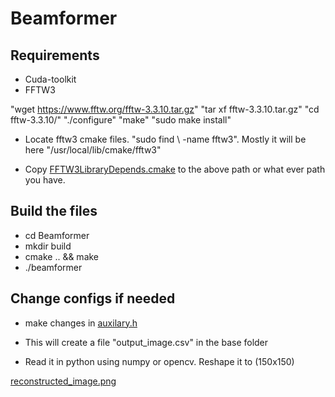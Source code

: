 # Beamformer

## Requirements

* Cuda-toolkit
* FFTW3

"wget https://www.fftw.org/fftw-3.3.10.tar.gz"
"tar xf fftw-3.3.10.tar.gz"
"cd fftw-3.3.10/"
"./configure"
"make"
"sudo make install"

* Locate fftw3 cmake files. "sudo find \ -name fftw3". Mostly it will be here "/usr/local/lib/cmake/fftw3"

* Copy [FFTW3LibraryDepends.cmake](/Beamformer/FFTW3LibraryDepends.cmake) to the above path or what ever path you have.

## Build the files

* cd Beamformer
* mkdir build
* cmake .. && make
* ./beamformer

## Change configs if needed

* make changes in [auxilary.h](/Dome_experiments/Beamformer/auxilary.h)

* This will create a file "output_image.csv" in the base folder

* Read it in python using numpy or opencv. Reshape it to (150x150)

[reconstructed_image.png](/Beamformer/reconstructed_image.png)
